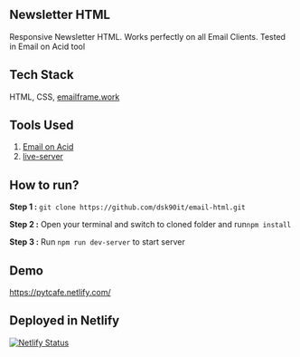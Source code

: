 ## Newsletter HTML
Responsive Newsletter HTML. Works perfectly on all Email Clients. Tested in Email on Acid tool

## Tech Stack
HTML, CSS, [emailframe.work](https://emailframe.work/)

## Tools Used
1. [Email on Acid](https://www.emailonacid.com/email-testing/)
2. [live-server](https://www.npmjs.com/package/live-server)

## How to run?
**Step 1 :** `git clone https://github.com/dsk90it/email-html.git`

**Step 2 :** Open your terminal and switch to cloned folder and run`npm install`

**Step 3 :** Run `npm run dev-server` to start server 

## Demo
https://pytcafe.netlify.com/

## Deployed in Netlify
[![Netlify Status](https://api.netlify.com/api/v1/badges/3a3989ce-37ec-47b7-a438-9c48c106656f/deploy-status)](https://app.netlify.com/sites/pytcafe/deploys)
